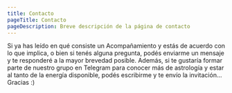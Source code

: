 ```yaml
---
title: Contacto
pageTitle: Contacto
pageDescription: Breve descripción de la página de contacto
---
```


Si ya has leído en qué consiste un Acompañamiento y estás de acuerdo con lo que implica, o bien si tenés alguna pregunta, podés enviarme un mensaje y te responderé a la mayor brevedad posible. Además, si te gustaría formar parte de nuestro grupo en Telegram para conocer más de astrología y estar al tanto de la energía disponible, podés escribirme y te envío la invitación... Gracias :)